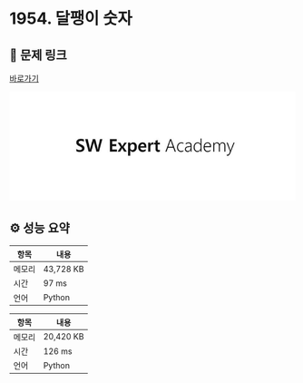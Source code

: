 # 1954. 달팽이 숫자

## 🔗 문제 링크

[바로가기](https://swexpertacademy.com/main/code/problem/problemDetail.do?contestProbId=AV5PobmqAPoDFAUq)

![SWEA 로고](../../images/swea.jpg)

## ⚙️ 성능 요약

| 항목   | 내용      |
| ------ | --------- |
| 메모리 | 43,728 KB |
| 시간   | 97 ms     |
| 언어   | Python    |

| 항목   | 내용      |
| ------ | --------- |
| 메모리 | 20,420 KB |
| 시간   | 126 ms    |
| 언어   | Python    |
